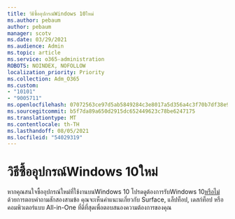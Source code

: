 ```yaml
---
title: วิธีซื้ออุปกรณ์Windows 10ใหม่
ms.author: pebaum
author: pebaum
manager: scotv
ms.date: 03/29/2021
ms.audience: Admin
ms.topic: article
ms.service: o365-administration
ROBOTS: NOINDEX, NOFOLLOW
localization_priority: Priority
ms.collection: Adm_O365
ms.custom:
- "10101"
- "9005711"
ms.openlocfilehash: 07072563ce97d5ab5849284c3e8017a5d356a4c3f70b7df38e94d2e9a33e056e
ms.sourcegitcommit: b5f7da89a650d2915dc652449623c78be6247175
ms.translationtype: MT
ms.contentlocale: th-TH
ms.lasthandoff: 08/05/2021
ms.locfileid: "54029319"
---
```

# <a name="how-to-buy-a-new-windows-10-device"></a>วิธีซื้ออุปกรณ์Windows 10ใหม่

หากคุณสนใจซื้ออุปกรณ์ใหม่ที่ใช้งานบนWindows 10 โปรดดูต้องการรับWindows 10[หรือไม่](https://www.microsoft.com/windows/get-windows-10) ด้วยการตอบคําถามสักสองสามข้อ คุณจะเห็นคําแนะนเกี่ยวกับ Surface, แล็ปท็อป, เดสก์ท็อป หรือคอมพิวเตอร์แบบ All-in-One ที่ดีที่สุดเพื่อตอบสนองความต้องการของคุณ